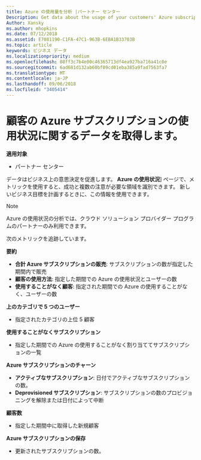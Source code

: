 ```yaml
---
title: Azure の使用量を分析 |パートナー センター
Description: Get data about the usage of your customers' Azure subscriptions.
Author: Xansky
ms.author: mhopkins
ms.date: 07/12/2018
ms.assetid: E7081190-C1FA-47C1-963B-6EBA1B33703B
ms.topic: article
keywords: ビジネス データ
ms.localizationpriority: medium
ms.openlocfilehash: 08ff3c7b4e00c46365713df4ea927ba716a41c0e
ms.sourcegitcommit: 6ad681d132ab60bf09cd01eba385a9fad7563fa7
ms.translationtype: MT
ms.contentlocale: ja-JP
ms.lasthandoff: 09/06/2018
ms.locfileid: "3405414"
---
```

# <a name="get-data-about-the-usage-of-your-customers-azure-subscriptions"></a>顧客の Azure サブスクリプションの使用状況に関するデータを取得します。 

**適用対象**
- パートナー センター

データはビジネス上の意思決定を促進します。 **Azure の使用状況**] ページで、メトリックを使用すると、成功と複数の注意が必要な領域を識別できます。 新しいビジネス目標を計画するときに、この情報を使用できます。

> [!NOTE]
> Azure の使用状況の分析では、クラウド ソリューション プロバイダー プログラムのパートナーのみ利用できます。

次のメトリックを追跡しています。

**要約**  
 - **合計 Azure サブスクリプションの販売**: サブスクリプションの数が指定した期間内で販売  
 - **顧客の使用方法**: 指定した期間での Azure の使用状況とユーザーの数  
 - **使用することがなく顧客**: 指定された期間での Azure の使用することがなく、ユーザーの数  

**上のカテゴリで 5 つのユーザー**  
 -  指定されたカテゴリの上位 5 顧客  

**使用することがなくサブスクリプション**  
 -  指定した期間での Azure の使用することがなく割り当ててサブスクリプションの一覧  

**Azure サブスクリプションのチャーン**  
 - **アクティブなサブスクリプション**: 日付でアクティブなサブスクリプションの数。  
 - **Deprovisioned サブスクリプション**: サブスクリプションの数のプロビジョニングを解除または日付によって中断  

**顧客数**
 - 指定した期間中に取得した新規顧客  

**Azure サブスクリプションの保存**  
 - 更新されたサブスクリプションの数。   
  